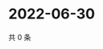 # 2022-06-30

共 0 条

<!-- BEGIN WEIBO -->
<!-- 最后更新时间 Thu Jun 30 2022 01:40:31 GMT+0800 (China Standard Time) -->

<!-- END WEIBO -->
